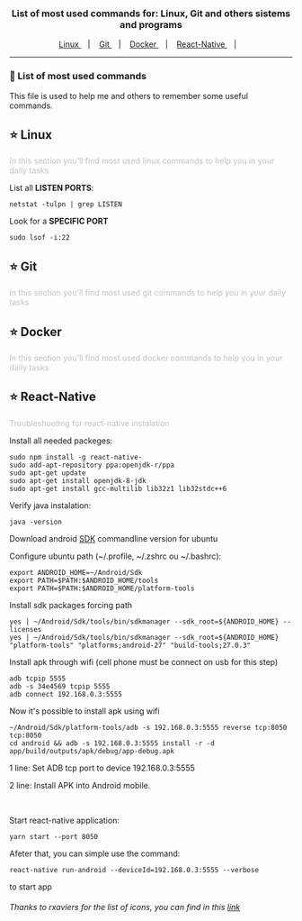 <h3 align="center">
   List of most used commands for: Linux, Git and others sistems and programs
</h3>

<p align="center">
  <a href="#star-linux">
    Linux
  </a>&nbsp;&nbsp;&nbsp;|&nbsp;&nbsp;&nbsp;
  <a href="#star-git">
    Git
  </a>&nbsp;&nbsp;&nbsp;|&nbsp;&nbsp;&nbsp;
  <a href="#star-docker">
    Docker
  </a>&nbsp;&nbsp;&nbsp;|&nbsp;&nbsp;&nbsp;
  <a href="#star-react-native">
    React-Native
  </a>&nbsp;&nbsp;&nbsp;|&nbsp;&nbsp;&nbsp;
</p>

***


### :pushpin: List of most used commands
This file is used to help me and others to remember some useful commands.



## :star: Linux
<p style='color:#c1c1c1'>
  In this section you'll find most used linux commands to help you in your daily tasks
</p>

List all **LISTEN PORTS**:
```
netstat -tulpn | grep LISTEN
```

Look for a **SPECIFIC PORT**
```
sudo lsof -i:22
```

## :star: Git
<p style='color:#c1c1c1'>
  In this section you'll find most used git commands to help you in your daily tasks
</p>


## :star: Docker
<p style='color:#c1c1c1'>
  In this section you'll find most used docker commands to help you in your daily tasks
</p>

## :star: React-Native
<p style='color:#c1c1c1'>
  Troubleshooting for react-native instalation
</p>

Install all needed packeges:
  ```
  sudo npm install -g react-native-
  sudo add-apt-repository ppa:openjdk-r/ppa
  sudo apt-get update
  sudo apt-get install openjdk-8-jdk
  sudo apt-get install gcc-multilib lib32z1 lib32stdc++6 
  ```

  Verify java instalation:
  ```
  java -version
  ```

  Download android [SDK][sdk] commandline version for ubuntu

  Configure ubuntu path (~/.profile, ~/.zshrc ou ~/.bashrc):
  ```
  export ANDROID_HOME=~/Android/Sdk
  export PATH=$PATH:$ANDROID_HOME/tools
  export PATH=$PATH:$ANDROID_HOME/platform-tools
  ```

  Install sdk packages forcing path
  ```
  yes | ~/Android/Sdk/tools/bin/sdkmanager --sdk_root=${ANDROID_HOME} --licenses
  yes | ~/Android/Sdk/tools/bin/sdkmanager --sdk_root=${ANDROID_HOME} "platform-tools" "platforms;android-27" "build-tools;27.0.3"
  ```

  Install apk through wifi (cell phone must be connect on usb for this step)
  ```
  adb tcpip 5555
  adb -s 34e4569 tcpip 5555
  adb connect 192.168.0.3:5555
  ```

  Now it's possible to install apk using wifi
  ```
  ~/Android/Sdk/platform-tools/adb -s 192.168.0.3:5555 reverse tcp:8050 tcp:8050
  cd android && adb -s 192.168.0.3:5555 install -r -d app/build/outputs/apk/debug/app-debug.apk 
  ```
  <p>
    1 line: Set ADB tcp port to device 192.168.0.3:5555
  </p>
  <p>
    2 line: Install APK into Android mobile.
  </p>
  <br />

  Start react-native application:
  ```
  yarn start --port 8050
  ```

  Afeter that, you can simple use the command:
  ```
  react-native run-android --deviceId=192.168.0.3:5555 --verbose
  ```
  to start app



###### Thanks to rxaviers for the list of icons, you can find in this [link][icons-url]

<!-- Markdown link & img dfn's -->
[icons-url]: https://gist.github.com/rxaviers/7360908
[sdk]: https://developer.android.com/studio/#downloads